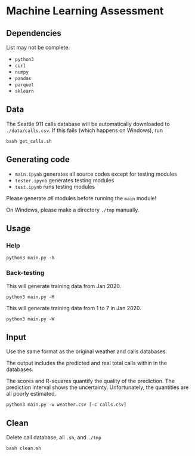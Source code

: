 # Machine Learning Assessment

## Dependencies

List may not be complete.

- `python3`
- `curl`
- `numpy`
- `pandas`
- `parquet`
- `sklearn`

## Data

The Seattle 911 calls database will be automatically downloaded to `./data/calls.csv`. If this fails (which happens on Windows), run
```
bash get_calls.sh
```

## Generating code

- `main.ipynb` generates all source codes except for testing modules
- `tester.ipynb` generates testing modules
- `test.ipynb` runs testing modules

Please generate _all_ modules before running the `main` module!

On Windows, please make a directory `./tmp` manually.

## Usage

### Help

```
python3 main.py -h
```

### Back-testing

This will generate training data from Jan 2020.
```
python3 main.py -M
```

This will generate training data from 1 to 7 in Jan 2020.
```
python3 main.py -W
```

## Input

Use the same format as the original weather and calls databases.

The output includes the predicted and real total calls within in the databases.

The scores and R-squares quantify the quality of the prediction. The prediction interval shows the uncertainty. Unfortunately, the quantities are all poorly estimated.

```
python3 main.py -w weather.csv [-c calls.csv]
```

## Clean

Delete call database, all `.sh`, and `./tmp`
```
bash clean.sh
```